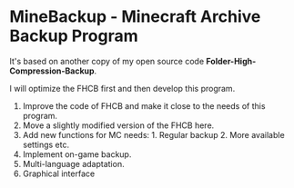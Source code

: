 # MineBackup - Minecraft Archive Backup Program
It's based on another copy of my open source code **Folder-High-Compression-Backup**.


I will optimize the FHCB first and then develop this program.


1. Improve the code of FHCB and make it close to the needs of this program.
2. Move a slightly modified version of the FHCB here.
3. Add new functions for MC needs: 1. Regular backup 2. More available settings etc.
4. Implement on-game backup.
5. Multi-language adaptation.
6. Graphical interface
